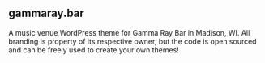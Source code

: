 ## gammaray.bar

A music venue WordPress theme for Gamma Ray Bar in Madison, WI. All branding is property of its respective owner, but the code is open sourced and can be freely used to create your own themes!
